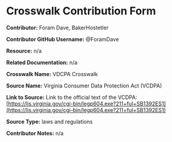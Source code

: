 # Crosswalk Contribution Form

**Contributor:** Foram Dave, BakerHostetler

**Contributor GitHub Username:** @ForamDave

**Resource:** n/a

**Related Documentation:** n/a

**Crosswalk Name:** VDCPA Crosswalk

**Source Name:** Virginia Consumer Data Protection Act (VCDPA)

**Link to Source:** Link to the official text of the VCDPA: [https://lis.virginia.gov/cgi-bin/legp604.exe?211+ful+SB1392ES1](https://lis.virginia.gov/cgi-bin/legp604.exe?211+ful+SB1392ES1)

**Source Type:** laws and regulations

**Contributor Notes:** n/a
 
